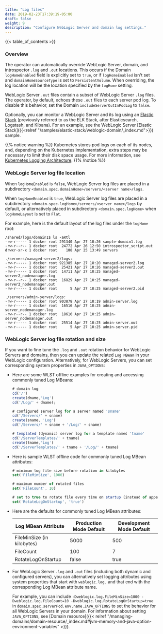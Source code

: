 ```yaml
---
title: "Log files"
date: 2019-02-23T17:39:19-05:00
draft: false
weight: 9
description: "Configure WebLogic Server and domain log settings."
---
```


{{< table_of_contents >}}

### Overview

The operator can automatically override WebLogic Server, domain, and introspector `.log` and `.out` locations.
This occurs if the Domain `logHomeEnabled` field is explicitly set to `true`, or if `logHomeEnabled` isn't set
and `domainHomeSourceType` is set to `PersistentVolume`.
When overriding, the log location will be the location specified by the `logHome` setting.

WebLogic Server `.out` files contain a subset of WebLogic Server `.log` files.
The operator, by default, echoes these `.out` files to each server pod log.
To disable this behavior, set the Domain `includeServerOutInPodLog` to `false`.

Optionally, you can monitor a WebLogic Server and its log using an [Elastic Stack](https://www.elastic.co/elastic-stack/)
(previously referred to as the ELK Stack, after Elasticsearch, Logstash, and Kibana).
For an example, see the WebLogic Server [Elastic Stack]({{<relref "/samples/elastic-stack/weblogic-domain/_index.md">}}) sample.

{{% notice warning %}}
Kubernetes stores pod logs on each of its nodes, and, depending on the Kubernetes implementation, extra steps may be necessary to limit their disk space usage.
For more information, see [Kubernetes Logging Architecture](https://kubernetes.io/docs/concepts/cluster-administration/logging/).
{{% /notice %}}

### WebLogic Server log file location

When `logHomeEnabled` is `false`,
WebLogic Server log files are placed in a subdirectory `<domain.spec.domainHome>/servers/<server name>/logs`.

When `logHomeEnabled` is `true`,
WebLogic Server log files are placed in a subdirectory `<domain.spec.logHome>/servers/<server name>/logs`
by default, or alternatively placed in subdirectory `<domain.spec.logHome>` when `logHomeLayout` is set to `Flat`.

For example, here is the default layout of the log files under the `logHome` root:

```text
/shared/logs/domain1$ ls -aRtl
-rw-r----- 1 docker root 291340 Apr 27 10:26 sample-domain1.log
-rw-r--r-- 1 docker root  24772 Apr 26 12:50 introspector_script.out
drwxr-xr-x 1 docker root    108 Apr 25 13:49 servers

./servers/managed-server2/logs:
-rw-r----- 1 docker root 921385 Apr 27 18:20 managed-server2.log
-rw-r----- 1 docker root  25421 Apr 27 10:26 managed-server2.out
-rw-r----- 1 docker root  14711 Apr 27 10:25 managed-server2_nodemanager.log
-rw-r--r-- 1 docker root  16829 Apr 27 10:25 managed-server2_nodemanager.out
-rw-r----- 1 docker root      5 Apr 27 10:25 managed-server2.pid

./servers/admin-server/logs:
-rw-r----- 1 docker root 903878 Apr 27 18:19 admin-server.log
-rw-r----- 1 docker root  16516 Apr 27 10:25 admin-server_nodemanager.log
-rw-r--r-- 1 docker root  18610 Apr 27 10:25 admin-server_nodemanager.out
-rw-r----- 1 docker root  25514 Apr 27 10:25 admin-server.out
-rw-r----- 1 docker root      5 Apr 27 10:25 admin-server.pid

```

### WebLogic Server log file rotation and size

If you want to fine tune the `.log` and `.out` rotation behavior for WebLogic Servers and domains, then
you can update the related `Log MBean` in your WebLogic configuration. Alternatively, for WebLogic
Servers, you can set corresponding system properties in `JAVA_OPTIONS`:

- Here are some WLST offline examples for creating and accessing commonly tuned Log MBeans:

  ```javascript
  # domain log
  cd('/')
  create(dname,'Log')
  cd('/Log/' + dname);

  # configured server log for a server named 'sname'
  cd('/Servers/' + sname)
  create(sname, 'Log')
  cd('/Servers/' + sname + '/Log/' + sname)

  # templated (dynamic) server log for a template named 'tname'
  cd('/ServerTemplates/' + tname)
  create(tname,'Log')
  cd('/ServerTemplates/' + tname + '/Log/' + tname)
  ```

- Here is sample WLST offline code for commonly tuned Log MBean attributes:

  ```javascript
  # minimum log file size before rotation in kilobytes
  set('FileMinSize', 1000)

  # maximum number of rotated files
  set('FileCount', 10)

  # set to true to rotate file every time on startup (instead of append)
  set('RotateLogOnStartup', 'true')
  ```

- Here are the defaults for commonly tuned Log MBean attributes:

  | Log MBean Attribute | Production Mode Default | Development Mode Default |
  | --------- | ----------------------- | ------------------------ |
  | FileMinSize (in kilobytes) | 5000 | 500 |
  | FileCount | 100 | 7 |
  | RotateLogOnStartup | false | true |

- For WebLogic Server `.log` and `.out` files (including both dynamic and configured servers), you can alternatively
set logging attributes using system properties that start with `weblogic.log.`
and that end with the corresponding Log MBean attribute name.

  For example, you can include `-Dweblogic.log.FileMinSize=1000 -Dweblogic.log.FileCount=10 -Dweblogic.log.RotateLogOnStartup=true` in `domain.spec.serverPod.env.name.JAVA_OPTIONS` to set the behavior for all WebLogic Servers in your domain. For information about setting `JAVA_OPTIONS`, see [Domain resource]({{< relref "/managing-domains/domain-resource/_index.md#jvm-memory-and-java-option-environment-variables" >}}).
